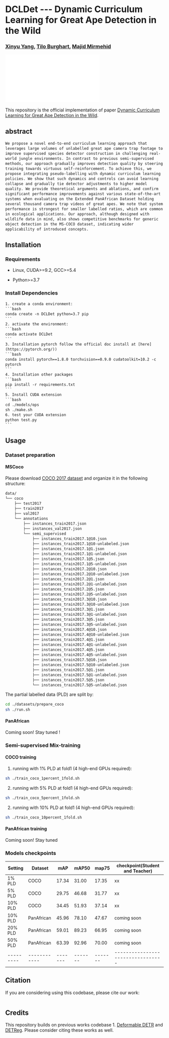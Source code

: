 # DCLDet --- Dynamic Curriculum Learning for Great Ape Detection in the Wild
### [Xinyu Yang](https://youshyee.xyz/), [Tilo Burghart](http://people.cs.bris.ac.uk/~burghard/), [Majid Mirmehid](http://people.cs.bris.ac.uk/~majid//)

![DCLDET](./beamer/overview.pdf)

This repository is the official implementation of paper [Dynamic Curriculum Learning for Great Ape Detection in the Wild](<++>).

## abstract
    We propose a novel end-to-end curriculum learning approach that leverages large volumes of unlabelled great ape camera trap footage to improve supervised species detector construction in challenging real-world jungle environments. In contrast to previous semi-supervised methods, our approach gradually improves detection quality by steering training towards virtuous self-reinforcement. To achieve this, we propose integrating pseudo-labelling with dynamic curriculum learning policies. We show that such dynamics and controls can avoid learning collapse and gradually tie detector adjustments to higher model quality. We provide theoretical arguments and ablations, and confirm significant performance improvements against various state-of-the-art systems when evaluating on the Extended PanAfrican Dataset holding several thousand camera trap videos of great apes. We note that system performance is strongest for smaller labelled ratios, which are common in ecological applications. Our approach, although designed with wildlife data in mind, also shows competitive benchmarks for generic object detection in the MS-COCO dataset, indicating wider applicability of introduced concepts.

## Installation

### Requirements

* Linux, CUDA>=9.2, GCC>=5.4

* Python>=3.7

### Install Dependencies
    1. create a conda environment:
    ```bash
    conda create -n DCLDet python=3.7 pip
    ```
    2. activate the environment:
    ```bash
    conda activate DCLDet
    ```
    3. Installation pytorch follow the official doc install at [here](https://pytorch.org/))
    ```bash
    conda install pytorch==1.8.0 torchvision==0.9.0 cudatoolkit=10.2 -c pytorch
    ```
    4. Installation other packages
    ```bash
    pip install -r requirements.txt
    ```
    5. Install CUDA extension
    ```bash
    cd ./models/ops
    sh ./make.sh
    6. test your CUDA extension
    python test.py
    ```

## Usage

### Dataset preparation

#### MSCoco
Please download [COCO 2017 dataset](https://cocodataset.org/) and organize it in the following structure:
```
data/
└── coco
    ├── test2017
    ├── train2017
    ├── val2017
    └── annotations
        ├── instances_train2017.json
        ├── instances_val2017.json
        └── semi_supervised
            ├── instances_train2017.1@10.json
            ├── instances_train2017.1@10-unlabeled.json
            ├── instances_train2017.1@1.json
            ├── instances_train2017.1@1-unlabeled.json
            ├── instances_train2017.1@5.json
            ├── instances_train2017.1@5-unlabeled.json
            ├── instances_train2017.2@10.json
            ├── instances_train2017.2@10-unlabeled.json
            ├── instances_train2017.2@1.json
            ├── instances_train2017.2@1-unlabeled.json
            ├── instances_train2017.2@5.json
            ├── instances_train2017.2@5-unlabeled.json
            ├── instances_train2017.3@10.json
            ├── instances_train2017.3@10-unlabeled.json
            ├── instances_train2017.3@1.json
            ├── instances_train2017.3@1-unlabeled.json
            ├── instances_train2017.3@5.json
            ├── instances_train2017.3@5-unlabeled.json
            ├── instances_train2017.4@10.json
            ├── instances_train2017.4@10-unlabeled.json
            ├── instances_train2017.4@1.json
            ├── instances_train2017.4@1-unlabeled.json
            ├── instances_train2017.4@5.json
            ├── instances_train2017.4@5-unlabeled.json
            ├── instances_train2017.5@10.json
            ├── instances_train2017.5@10-unlabeled.json
            ├── instances_train2017.5@1.json
            ├── instances_train2017.5@1-unlabeled.json
            ├── instances_train2017.5@5.json
            └── instances_train2017.5@5-unlabeled.json
```
The partial labelled data (PLD) are split by:
```bash
cd ./datasets/prepare_coco
sh ./run.sh
```
#### PanAfrican
Coming soon! Stay tuned !

### Semi-supervised Mix-training
#### COCO training
1. running with 1% PLD at fold1 (4 high-end GPUs required):
```bash
sh ./train_coco_1percent_1fold.sh
```
2. running with 5% PLD at fold1 (4 high-end GPUs required):
```bash
sh ./train_coco_5percent_1fold.sh
```
2. running with 10% PLD at fold1 (4 high-end GPUs required):
```bash
sh ./train_coco_10percent_1fold.sh
```
#### PanAfrican training
Coming soon! Stay tuned

###  Models checkpoints

| Setting | Dataset    | mAP   | mAP50 | map75 | checkpoint(Student and Teacher) |
|---------|------------|-------|-------|-------|---------------------------------|
| 1% PLD  | COCO       | 17.34 | 31.00 | 17.35 | xx                              |
| 5% PLD  | COCO       | 29.75 | 46.68 | 31.77 | xx                              |
| 10% PLD | COCO       | 34.45 | 51.93 | 37.14 | xx                              |
| 10% PLD | PanAfrican | 45.96 | 78.10 | 47.67 | coming soon                     |
| 20% PLD | PanAfrican | 59.01 | 89.23 | 66.95 | coming soon                     |
| 50% PLD | PanAfrican | 63.39 | 92.96 | 70.00 | coming soon                     |
|---------|------------|-------|-------|-------|---------------------------------|


## Citation
If you are considering using this codebase, please cite our work:

```bibtext
```

## Credits
This repository builds on previous works codebase 1. [Deformable DETR](https://github.com/fundamentalvision/Deformable-DETR) and [DETReg](https://github.com/amirbar/DETReg). Please consider citing these works as well.


